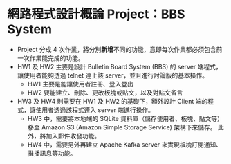 # 網路程式設計概論 Project：BBS System
- Project 分成 4 次作業，將分別**新增**不同的功能，意即每次作業都必須包含前一次作業能完成的功能。
- HW1 及 HW2 主要是設計 Bulletin Board System (BBS) 的 server 端程式，讓使用者能夠透過 telnet 連上該 server，並且進行討論版的基本操作。
    - HW1 主要是能讓使用者註冊、登入登出
    - HW2 要能建立、刪除、更改板塊或貼文，以及對貼文留言
- HW3 及 HW4 則需要在 HW1 及 HW2 的基礎下，額外設計 Client 端的程式，讓使用者透過該程式連入 server 端進行操作。
    - HW3 中，需要將本地端的 SQLite 資料庫（儲存使用者、板塊、貼文等）移至 Amazon S3 (Amazon Simple Storage Service) 架構下來儲存。
        此外，將加入郵件收發功能。
    - HW4 中，需要另外再建立 Apache Kafka server 來實現板塊訂閱通知、推播訊息等功能。

